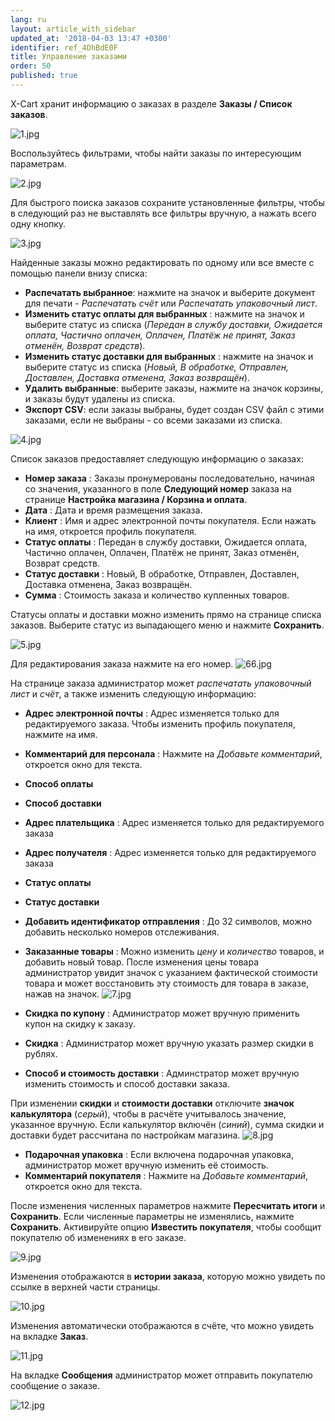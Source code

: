 ```yaml
---
lang: ru
layout: article_with_sidebar
updated_at: '2018-04-03 13:47 +0300'
identifier: ref_4DhBdE0F
title: Управление заказами
order: 50
published: true
---
```

X-Cart хранит информацию о заказах в разделе **Заказы / Список заказов**.

![1.jpg]({{site.baseurl}}/attachments/ref_4DhBdE0F/1.jpg)

Воспользуйтесь фильтрами, чтобы найти заказы по интересующим параметрам. 

![2.jpg]({{site.baseurl}}/attachments/ref_4DhBdE0F/2.jpg)

Для быстрого поиска заказов сохраните установленные фильтры, чтобы в следующий раз не выставлять все фильтры вручную, а нажать всего одну кнопку.

![3.jpg]({{site.baseurl}}/attachments/ref_4DhBdE0F/3.jpg)

Найденные заказы можно редактировать по одному или все вместе с помощью панели внизу списка:

* **Распечатать выбранное**: нажмите на значок и выберите документ для печати - _Распечатать счёт_ или _Распечатать упаковочный лист_.
* **Изменить статус оплаты для выбранных** : нажмите на значок и выберите статус из списка (_Передан в службу доставки, Ожидается оплата, Частично оплачен, Оплачен, Платёж не принят, Заказ отменён, Возврат средств_).
* **Изменить статус доставки для выбранных** : нажмите на значок и выберите статус из списка (_Новый, В обработке, Отправлен, Доставлен, Доставка отменена, Заказ возвращён_).
* **Удалить выбранные**: выберите заказы, нажмите на значок корзины, и заказы будут удалены из списка.
* **Экспорт CSV**: если заказы выбраны, будет создан CSV файл с этими заказами, если не выбраны - со всеми заказами из списка.

![4.jpg]({{site.baseurl}}/attachments/ref_4DhBdE0F/4.jpg)

Список заказов предоставляет следующую информацию о заказах:

* **Номер заказа** : Заказы пронумерованы последовательно, начиная со значения, указанного в поле **Следующий номер** заказа  на странице **Настройка магазина / Корзина и оплата**.
* **Дата** : Дата и время размещения заказа.
* **Клиент** : Имя и адрес электронной почты покупателя. Если нажать на имя, откроется профиль покупателя.
* **Статус оплаты** : Передан в службу доставки, Ожидается оплата, Частично оплачен, Оплачен, Платёж не принят, Заказ отменён, Возврат средств.
* **Статус доставки** : Новый, В обработке, Отправлен, Доставлен, Доставка отменена, Заказ возвращён.
* **Сумма** : Стоимость заказа и количество купленных товаров.

Статусы оплаты и доставки можно изменить прямо на странице списка заказов. Выберите статус из выпадающего меню и нажмите **Сохранить**. 

![5.jpg]({{site.baseurl}}/attachments/ref_4DhBdE0F/5.jpg)

Для редактирования заказа нажмите на его номер.
![66.jpg]({{site.baseurl}}/attachments/ref_4DhBdE0F/66.jpg)

На странице заказа администратор может _распечатать_ _упаковочный лист_ и _счёт_, а также изменить следующую информацию:
* **Адрес электронной почты** : Адрес изменяется только для редактируемого заказа. Чтобы изменить профиль покупателя, нажмите на имя.
* **Комментарий для персонала** : Нажмите на _Добавьте комментарий_, откроется окно для текста.
* **Способ оплаты** 
* **Способ доставки** 
* **Адрес плательщика** : Адрес изменяется только для редактируемого заказа
* **Адрес получателя** : Адрес изменяется только для редактируемого заказа
* **Статус оплаты** 
* **Статус доставки** 
* **Добавить идентификатор отправления** : До 32 символов, можно добавить несколько номеров отслеживания.
* **Заказанные товары** : Можно изменить _цену_ и _количество_ товаров, и добавить новый товар. После изменения цены товара администратор увидит значок с указанием фактической стоимости товара и может восстановить эту стоимость для товара в заказе, нажав на значок.
![7.jpg]({{site.baseurl}}/attachments/ref_4DhBdE0F/7.jpg)

* **Скидка по купону** : Администратор может вручную применить купон на скидку к заказу.
* **Скидка** : Aдминистратор может вручную указать размер скидки в рублях.
* **Способ и стоимость доставки** : Админстратор может вручную изменить стоимость и способ доставки заказа.

При изменении **скидки** и **стоимости доставки** отключите **значок калькулятора** (_серый_), чтобы в расчёте учитывалось значение, указанное вручную. Если калькулятор включён (_синий_), сумма скидки и доставки будет рассчитана по настройкам магазина.
![8.jpg]({{site.baseurl}}/attachments/ref_4DhBdE0F/8.jpg)

* **Подарочная упаковка** : Если включена подарочная упаковка, администратор может вручную изменить её стоимость.
* **Комментарий покупателя** : Нажмите на _Добавьте комментарий_, откроется окно для текста.

После изменения численных параметров нажмите **Пересчитать итоги** и **Сохранить**. Если численные параметры не изменялись, нажмите **Сохранить**.
Активируйте опцию **Известить покупателя**, чтобы сообщит покупателю об изменениях в его заказе.

![9.jpg]({{site.baseurl}}/attachments/ref_4DhBdE0F/9.jpg)

Изменения отображаются в **истории заказа**, которую можно увидеть по ссылке в верхней части страницы.

![10.jpg]({{site.baseurl}}/attachments/ref_4DhBdE0F/10.jpg)

Изменения автоматически отображаются в счёте, что можно увидеть на вкладке **Заказ**.

![11.jpg]({{site.baseurl}}/attachments/ref_4DhBdE0F/11.jpg)

На вкладке **Сообщения** администратор может отправить покупателю сообщение о заказе. 

![12.jpg]({{site.baseurl}}/attachments/ref_4DhBdE0F/12.jpg)
